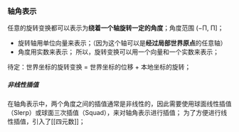 ### 轴角表示
任意的旋转变换都可以表示为**绕着一个轴旋转一定的角度**；角度范围 (−Π, Π]；
- 旋转轴用单位向量来表示；（因为这个轴可以是**经过局部世界原点**的任意轴）
- 角度用实数来表示；
所以，旋转变换可以用一个向量和一个实数来表示；

待定：世界坐标的旋转变换 = 世界坐标的位移 + 本地坐标的旋转；
##### 非线性插值
在轴角表示中，两个角度之间的插值通常是非线性的，因此需要使用球面线性插值（Slerp）或球面三次插值（Squad），来对轴角表示进行插值；
为了方便进行线性插值，引入了[[四元数]]；
